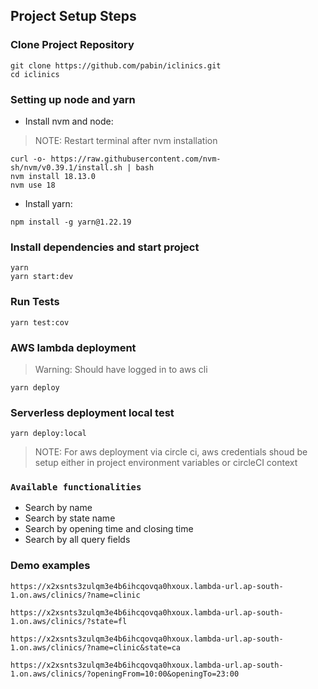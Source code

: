 ## Project Setup Steps

### Clone Project Repository
```
git clone https://github.com/pabin/iclinics.git
cd iclinics
```

### Setting up node and yarn

- Install nvm and node:

> NOTE: Restart terminal after nvm installation

```
curl -o- https://raw.githubusercontent.com/nvm-sh/nvm/v0.39.1/install.sh | bash
nvm install 18.13.0
nvm use 18
```

- Install yarn:

```
npm install -g yarn@1.22.19
```

### Install dependencies and start project
```
yarn
yarn start:dev
```

### Run Tests
```
yarn test:cov

```

### AWS lambda deployment
> Warning: Should have logged in to aws cli
```
yarn deploy
```

### Serverless deployment local test
```
yarn deploy:local
```

> NOTE: For aws deployment via circle ci, aws credentials shoud be setup either in project environment variables or circleCI context

### `Available functionalities`

* Search by name <br />
* Search by state name <br />
* Search by opening time and closing time <br />
* Search by all query fields <br />

### Demo examples
```
https://x2xsnts3zulqm3e4b6ihcqovqa0hxoux.lambda-url.ap-south-1.on.aws/clinics/?name=clinic
```
```
https://x2xsnts3zulqm3e4b6ihcqovqa0hxoux.lambda-url.ap-south-1.on.aws/clinics/?state=fl
```
```
https://x2xsnts3zulqm3e4b6ihcqovqa0hxoux.lambda-url.ap-south-1.on.aws/clinics/?name=clinic&state=ca
```
```
https://x2xsnts3zulqm3e4b6ihcqovqa0hxoux.lambda-url.ap-south-1.on.aws/clinics/?openingFrom=10:00&openingTo=23:00
```
